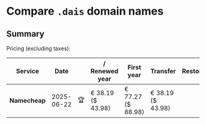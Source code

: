 # Compare `.dais` domain names

## Summary

Pricing (excluding taxes):

| Service | Date |  | / Renewed year | First year | Transfer | Restoration |
|--|--|--|--|--|--|--|
| **Namecheap** | 2025-06-22 | 🏆 | € 38.19<br>($ 43.98) | € 77.27<br>($ 88.98) | € 38.19<br>($ 43.98) |  |
